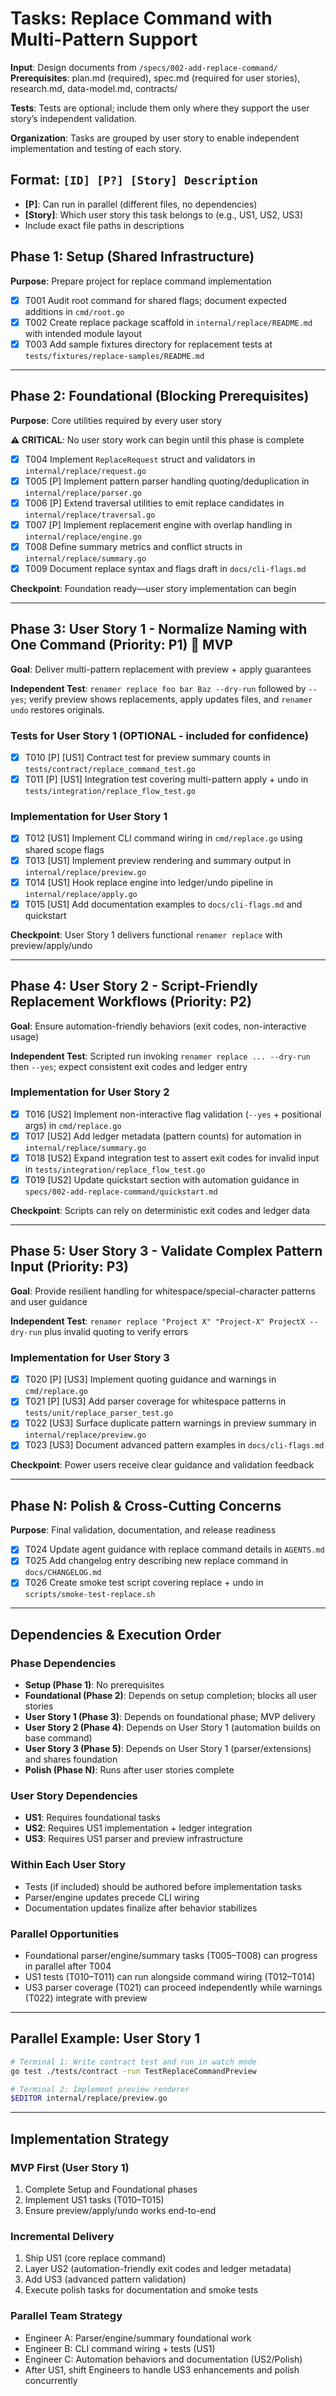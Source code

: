 # Tasks: Replace Command with Multi-Pattern Support

**Input**: Design documents from `/specs/002-add-replace-command/`
**Prerequisites**: plan.md (required), spec.md (required for user stories), research.md, data-model.md, contracts/

**Tests**: Tests are optional; include them only where they support the user story’s independent validation.

**Organization**: Tasks are grouped by user story to enable independent implementation and testing of each story.

## Format: `[ID] [P?] [Story] Description`

- **[P]**: Can run in parallel (different files, no dependencies)
- **[Story]**: Which user story this task belongs to (e.g., US1, US2, US3)
- Include exact file paths in descriptions

## Phase 1: Setup (Shared Infrastructure)

**Purpose**: Prepare project for replace command implementation

- [X] T001 Audit root command for shared flags; document expected additions in `cmd/root.go`
- [X] T002 Create replace package scaffold in `internal/replace/README.md` with intended module layout
- [X] T003 Add sample fixtures directory for replacement tests at `tests/fixtures/replace-samples/README.md`

---

## Phase 2: Foundational (Blocking Prerequisites)

**Purpose**: Core utilities required by every user story

**⚠️ CRITICAL**: No user story work can begin until this phase is complete

- [X] T004 Implement `ReplaceRequest` struct and validators in `internal/replace/request.go`
- [X] T005 [P] Implement pattern parser handling quoting/deduplication in `internal/replace/parser.go`
- [X] T006 [P] Extend traversal utilities to emit replace candidates in `internal/replace/traversal.go`
- [X] T007 [P] Implement replacement engine with overlap handling in `internal/replace/engine.go`
- [X] T008 Define summary metrics and conflict structs in `internal/replace/summary.go`
- [X] T009 Document replace syntax and flags draft in `docs/cli-flags.md`

**Checkpoint**: Foundation ready—user story implementation can begin

---

## Phase 3: User Story 1 - Normalize Naming with One Command (Priority: P1) 🎯 MVP

**Goal**: Deliver multi-pattern replacement with preview + apply guarantees

**Independent Test**: `renamer replace foo bar Baz --dry-run` followed by `--yes`; verify preview shows replacements, apply updates files, and `renamer undo` restores originals.

### Tests for User Story 1 (OPTIONAL - included for confidence)

- [X] T010 [P] [US1] Contract test for preview summary counts in `tests/contract/replace_command_test.go`
- [X] T011 [P] [US1] Integration test covering multi-pattern apply + undo in `tests/integration/replace_flow_test.go`

### Implementation for User Story 1

- [X] T012 [US1] Implement CLI command wiring in `cmd/replace.go` using shared scope flags
- [X] T013 [US1] Implement preview rendering and summary output in `internal/replace/preview.go`
- [X] T014 [US1] Hook replace engine into ledger/undo pipeline in `internal/replace/apply.go`
- [X] T015 [US1] Add documentation examples to `docs/cli-flags.md` and quickstart

**Checkpoint**: User Story 1 delivers functional `renamer replace` with preview/apply/undo

---

## Phase 4: User Story 2 - Script-Friendly Replacement Workflows (Priority: P2)

**Goal**: Ensure automation-friendly behaviors (exit codes, non-interactive usage)

**Independent Test**: Scripted run invoking `renamer replace ... --dry-run` then `--yes`; expect consistent exit codes and ledger entry

### Implementation for User Story 2

- [X] T016 [US2] Implement non-interactive flag validation (`--yes` + positional args) in `cmd/replace.go`
- [X] T017 [US2] Add ledger metadata (pattern counts) for automation in `internal/replace/summary.go`
- [X] T018 [US2] Expand integration test to assert exit codes for invalid input in `tests/integration/replace_flow_test.go`
- [X] T019 [US2] Update quickstart section with automation guidance in `specs/002-add-replace-command/quickstart.md`

**Checkpoint**: Scripts can rely on deterministic exit codes and ledger data

---

## Phase 5: User Story 3 - Validate Complex Pattern Input (Priority: P3)

**Goal**: Provide resilient handling for whitespace/special-character patterns and user guidance

**Independent Test**: `renamer replace "Project X" "Project-X" ProjectX --dry-run` plus invalid quoting to verify errors

### Implementation for User Story 3

- [X] T020 [P] [US3] Implement quoting guidance and warnings in `cmd/replace.go`
- [X] T021 [P] [US3] Add parser coverage for whitespace patterns in `tests/unit/replace_parser_test.go`
- [X] T022 [US3] Surface duplicate pattern warnings in preview summary in `internal/replace/preview.go`
- [X] T023 [US3] Document advanced pattern examples in `docs/cli-flags.md`

**Checkpoint**: Power users receive clear guidance and validation feedback

---

## Phase N: Polish & Cross-Cutting Concerns

**Purpose**: Final validation, documentation, and release readiness

- [X] T024 Update agent guidance with replace command details in `AGENTS.md`
- [X] T025 Add changelog entry describing new replace command in `docs/CHANGELOG.md`
- [X] T026 Create smoke test script covering replace + undo in `scripts/smoke-test-replace.sh`

---

## Dependencies & Execution Order

### Phase Dependencies

- **Setup (Phase 1)**: No prerequisites
- **Foundational (Phase 2)**: Depends on setup completion; blocks all user stories
- **User Story 1 (Phase 3)**: Depends on foundational phase; MVP delivery
- **User Story 2 (Phase 4)**: Depends on User Story 1 (automation builds on base command)
- **User Story 3 (Phase 5)**: Depends on User Story 1 (parser/extensions) and shares foundation
- **Polish (Phase N)**: Runs after user stories complete

### User Story Dependencies

- **US1**: Requires foundational tasks
- **US2**: Requires US1 implementation + ledger integration
- **US3**: Requires US1 parser and preview infrastructure

### Within Each User Story

- Tests (if included) should be authored before implementation tasks
- Parser/engine updates precede CLI wiring
- Documentation updates finalize after behavior stabilizes

### Parallel Opportunities

- Foundational parser/engine/summary tasks (T005–T008) can progress in parallel after T004
- US1 tests (T010–T011) can run alongside command wiring (T012–T014)
- US3 parser coverage (T021) can proceed independently while warnings (T022) integrate with preview

---

## Parallel Example: User Story 1

```bash
# Terminal 1: Write contract test and run in watch mode
go test ./tests/contract -run TestReplaceCommandPreview

# Terminal 2: Implement preview renderer
$EDITOR internal/replace/preview.go
```

---

## Implementation Strategy

### MVP First (User Story 1)
1. Complete Setup and Foundational phases
2. Implement US1 tasks (T010–T015)
3. Ensure preview/apply/undo works end-to-end

### Incremental Delivery
1. Ship US1 (core replace command)
2. Layer US2 (automation-friendly exit codes and ledger metadata)
3. Add US3 (advanced pattern validation)
4. Execute polish tasks for documentation and smoke tests

### Parallel Team Strategy
- Engineer A: Parser/engine/summary foundational work
- Engineer B: CLI command wiring + tests (US1)
- Engineer C: Automation behaviors and documentation (US2/Polish)
- After US1, shift Engineers to handle US3 enhancements and polish concurrently
